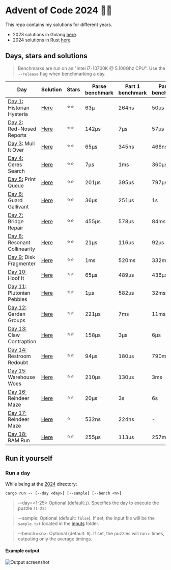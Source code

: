 # Advent of Code 2024 🎄🎁
This repo contains my solutions for different years.
- 2023 solutions in Golang [here](./2023/).
- 2024 solutions in Rust [here](./2024/).

## Days, stars and solutions 
> Benchmarks are run on an "Intel i7-10700K @ 5.100Ghz CPU".
> Use the `--release` flag when benchmarking a day.

| Day | Solution | Stars | Parse benchmark | Part 1 benchmark | Part 2 benchmark |
|-----|----------|-------|-------------------|-----------------|------------------|
| [Day 1:](https://adventofcode.com/2024/day/1) Historian Hysteria | [Here](./2024/solutions/day01.rs) | ⭐⭐ | 63µ | 264ns | 50µs |
| [Day 2:](https://adventofcode.com/2024/day/2) Red-Nosed Reports | [Here](./2024/solutions/day02.rs) | ⭐⭐ | 142µs | 7µs | 57µs |
| [Day 3:](https://adventofcode.com/2024/day/3) Mull It Over | [Here](./2024/solutions/day03.rs) | ⭐⭐ | 65µs | 345ns | 466ns |
| [Day 4:](https://adventofcode.com/2024/day/4) Ceres Search | [Here](./2024/solutions/day04.rs) | ⭐⭐ | 7µs | 1ms | 360µs |
| [Day 5:](https://adventofcode.com/2024/day/5) Print Queue | [Here](./2024/solutions/day05.rs) | ⭐⭐ | 201µs | 395µs | 797µs |
| [Day 6:](https://adventofcode.com/2024/day/6) Guard Gallivant | [Here](./2024/solutions/day06.rs) | ⭐⭐ | 36µs | 251µs | 1s |
| [Day 7:](https://adventofcode.com/2024/day/7) Bridge Repair | [Here](./2024/solutions/day07.rs) | ⭐⭐ | 455µs | 578µs | 84ms |
| [Day 8:](https://adventofcode.com/2024/day/8) Resonant Collinearity | [Here](./2024/solutions/day08.rs) | ⭐⭐ | 21µs | 116µs | 92µs |
| [Day 9:](https://adventofcode.com/2024/day/9) Disk Fragmenter | [Here](./2024/solutions/day09.rs) | ⭐⭐ | 1ms | 520ms | 332ms |
| [Day 10:](https://adventofcode.com/2024/day/10) Hoof It | [Here](./2024/solutions/day10.rs) | ⭐⭐ | 65µs | 489µs | 436µs |
| [Day 11:](https://adventofcode.com/2024/day/11) Plutonian Pebbles | [Here](./2024/solutions/day11.rs) | ⭐⭐ | 1µs | 582µs | 32ms |
| [Day 12:](https://adventofcode.com/2024/day/12) Garden Groups | [Here](./2024/solutions/day12.rs) | ⭐⭐ | 221µs | 7ms | 11ms |
| [Day 13:](https://adventofcode.com/2024/day/13) Claw Contraption | [Here](./2024/solutions/day13.rs) | ⭐⭐ | 158µs | 3µs | 6µs |
| [Day 14:](https://adventofcode.com/2024/day/14) Restroom Redoubt | [Here](./2024/solutions/day14.rs) | ⭐⭐ | 94µs | 180µs | 790ms |
| [Day 15:](https://adventofcode.com/2024/day/15) Warehouse Woes | [Here](./2024/solutions/day15.rs) | ⭐⭐ | 210µs | 130µs | 3ms |
| [Day 16:](https://adventofcode.com/2024/day/16) Reindeer Maze | [Here](./2024/solutions/day16.rs) | ⭐⭐ | 20µs | 3s | 6s |
| [Day 17:](https://adventofcode.com/2024/day/17) Reindeer Maze | [Here](./2024/solutions/day17.rs) | ⭐ | 532ns | 224ns | - |
| [Day 18:](https://adventofcode.com/2024/day/18) RAM Run | [Here](./2024/solutions/day18.rs) | ⭐⭐ | 255µs | 113µs | 257ms |

## Run it yourself
### Run a day 
While being at the [2024](./2024/) directory:
```
cargo run -- [--day <day>] [--sample] [--bench <n>]
```
> --day=<1-25> Optional (default:`1`). Specifies the day to execute the puzzle `(1-25)`

> --sample: Optional (default: `false`). If set, the input file will be the `sample.txt` located in the [inputs](./2024/inputs) folder.

> --bench=\<n\>: Optional (default: `0`). If set, the puzzles will run `n` times, outputing only the average timings.

#### Example output
![Output screenshot](https://github.com/user-attachments/assets/072b854a-4e15-4284-a5c5-3745c6bd0f76)
